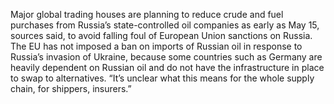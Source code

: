 Major global trading houses are planning to reduce crude and fuel purchases from Russia’s state-controlled oil companies as early as May 15, sources said, to avoid falling foul of European Union sanctions on Russia.
The EU has not imposed a ban on imports of Russian oil in response to Russia’s invasion of Ukraine, because some countries such as Germany are heavily dependent on Russian oil and do not have the infrastructure in place to swap to alternatives.
“It’s unclear what this means for the whole supply chain, for shippers, insurers.”